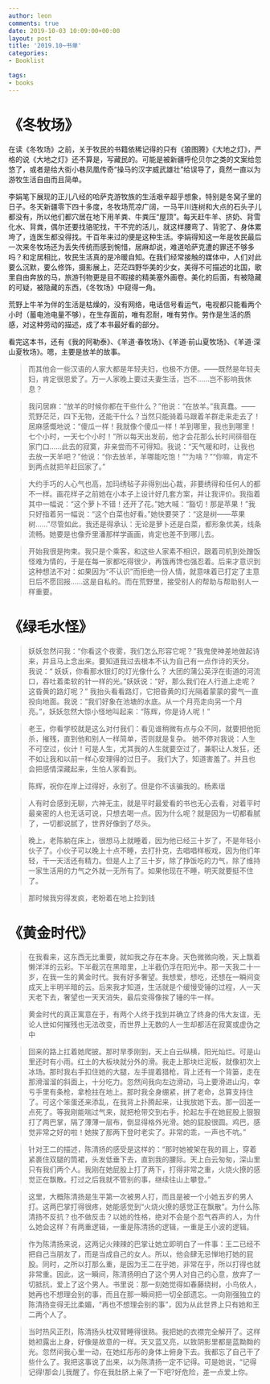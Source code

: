```yaml
---
author: leon
comments: true
date: 2019-10-03 10:09:00+00:00
layout: post
title: '2019.10~书单'
categories:
- Booklist

tags:
- books
---
```


# 《冬牧场》

在读《冬牧场》之前，关于牧民的书籍依稀记得的只有《狼图腾》《大地之灯》，严格的说《大地之灯》还不算是，写藏民的。可能是被新疆呼伦贝尔之类的文案给忽悠了，或者是给大街小巷凤凰传奇“操马的汉字威武雄壮”给误导了，竟然一直以为游牧生活自由而且简单。

李娟笔下展现的正儿八经的哈萨克游牧族的生活艰辛超乎想象，特别是冬窝子里的日子。冬天新疆零下四十多度，冬牧场荒凉广阔，一马平川连树和大点的石头子儿都没有，所以他们都穴居在地下用羊粪、牛粪压“屋顶”。每天赶牛羊、挤奶、背雪化水、背粪，偶尔还要找骆驼找，干不完的活儿，就这样腰弯了、背驼了、身体累垮了，连医生都没得找。千百年来过的便是这种生活。李娟得知这一年是牧民最后一次来冬牧场还为丢失传统而感到惋惜，居麻却说，难道哈萨克遭的罪还不够多吗？和定居相比，牧民生活真的是冷暖自知。在我们经常接触的媒体中，人们对此要么沉默，要么修饰，摄影展上，茫茫四野华美的少女，美得不可描述的北国，歌里自由奔放的马，旅游刊物更是目不暇接的精美塞外画卷。美化的后面，有被隐藏的可疑，被隐藏的东西，《冬牧场》中窥得一角。

荒野上牛羊为伴的生活是枯燥的，没有网络，电话信号看运气，电视都只能看两个小时（蓄电池电量不够），在生存面前，唯有忍耐，唯有劳作。劳作是生活的质感，对这种劳动的描述，成了本书最好看的部分。

看完这本书，还有《我的阿勒泰》、《羊道·春牧场》、《羊道·前山夏牧场》、《羊道·深山夏牧场》。嗯，主要是放羊的故事。

>  而其他会一些汉语的人家大都是年轻夫妇，也极不方便。——既然是年轻夫妇，肯定很恩爱了。万一人家晚上要过夫妻生活，岂不……岂不影响我休息？ 

>我问居麻：“放羊的时候你都在干些什么？”他说：“在放羊。”我真蠢。——荒野茫茫，四下无物，还能干什么？当然只能骑着马跟着羊群走来走去了！居麻感慨地说：“傻瓜一样！我就像个傻瓜一样！羊到哪里，我也到哪里！七个小时，一天七个小时！”所以每天出发前，他才会花那么长时间徘徊在家门口……此去的寂寞，非亲尝而不可得知。我说：“天气暖和时，让我也去放一天羊吧？”他说：“你去放羊，羊哪能吃饱！”“为啥？”“你嘛，肯定不到两点就把羊赶回家了。” 

>大约手巧的人心气也高，加玛绣毡子非得别出心裁，非要绣得和任何人的都不一样。画花样子之前她在小本子上设计好几套方案，并让我评价。我指着其中一幅说：“这个萝卜不错！还开了花。”她大喊：“豁切！那是苹果！”我只好指着另一幅说：“这个白菜也好看。”她快要哭了：“这是树——苹果树……”尽管如此，我还是得承认：无论是萝卜还是白菜，都形象优美，线条流畅。她要是也像乔里潘那样学画画，肯定也差不到哪儿去。

>开始我很是拘束。我只是个乘客，和这些人家素不相识，跟着司机到处蹭饭怪难为情的，于是在每一家都吃得很少，再饿再馋也强忍着。后来才意识到这种想法不对：如果因为“不认识”而拒绝一份人情，就意味着已打定了主意日后不愿回报……这是自私的。而在荒野里，接受别人的帮助与帮助别人一样重要。 

# 《绿毛水怪》

>妖妖忽然问我：“你看这个夜雾，我们怎么形容它呢？”我鬼使神差地做起诗来，并且马上念出来。要知道我过去根本不认为自己有一点作诗的天分。  我说：“ 妖妖，你看那水银灯的灯光像什么？ 大团的蒲公英浮在街道的河流口，吞吐着柔软的针一样的光。”妖妖说：“好，那么我们在人行道上走呢？这昏黄的路灯呢？” 我抬头看看路灯，它把昏黄的灯光隔着蒙蒙的雾气一直投向地面。我说：“我们好象在池塘的水底。从一个月亮走向另一个月亮。”，妖妖忽然大惊小怪地叫起来：“陈辉，你是诗人呢！”  

>老王，你看学校就是这么对付我们：看见谁稍微有点与众不同，就要把他扼杀，摧残，直到他和别人一样简单，否则就是复杂。 她不停对我说：人生不可空过，伙计！可是人生，尤其我的人生就要空过了，兼职让人发狂，还不如让我和以前一样心安理得的过日子。 我们大了，知道害羞了。并且也会把感情深藏起来，生怕人家看到。

> 陈辉，祝你在岸上过得好，永别了。但是你不该骗我的。杨素瑶

> 人有时会感到无聊，六神无主，就是平时最爱看的书也无心去看，对着平时最亲密的人也无话可说，只想去喝一点。因为什么呢？就是因为一切都看腻了，一切都说腻了，世界好像到了尽头。

> 晚上，老陈躺在床上，很想马上就睡着，因为他已经三十岁了，不是年轻小伙子了。小伙子可以晚上十点不睡，去打扑克，去唱唱样板戏，因为他们年轻，干一天活还有精力。但是人上了三十岁，除了挣饭吃的力气，除了维持一家生活用的力气之外就一无所有了。如果他现在不睡，明天就要挺不住了。

> 那时候我穷得发疯，老盼着在地上捡到钱 

# 《黄金时代》

> 在我看来，这东西无比重要，就如我之存在本身。天色微微向晚，天上飘着懒洋洋的云彩。下半截沉在黑暗里，上半截仍浮在阳光中。那一天我二十一岁，在我一生的黄金时代。我有好多奢望。我想爱，想吃，还想在一瞬间变成天上半明半暗的云。后来我才知道，生活就是个缓慢受锤的过程，人一天天老下去，奢望也一天天消失，最后变得像挨了锤的牛一样。

> 黄金时代的真正寓意在于，有两个人终于找到并确立了终身的伟大友谊，无论人世如何摧残也无法改变，而世界上无数的人一生却都活在寂寞或虚伪之中

> 回来的路上扛着她爬披。那时旱季刚到，天上白云纵横，阳光灿烂。可是山里还时有小雨。红土的大板块就分外的滑。我走上那块烂泥板，就像初次上冰场。那时我右手扣住她的大腿，左手提着猎枪，背上还有一个背篓，走在那滑溜溜的斜面上，十分吃力。忽然间我向左边滑动，马上要滑进山沟，幸亏手里有条枪，拿枪拄在地上。那时我全身绷紧，拼了老命，总算支持住了。可这个笨蛋还来添乱，在我背上扑腾起来，让我放她下去。那一回差一点死了。等我刚能喘过气来，就把枪带交到右手，抡起左手在她屁股上狠狠打了两巴掌，隔了薄薄一层布，倒显得格外光滑。她的屁股很圆。鸡巴，感觉非常之好的啦！她挨了那两下登时老实了。非常的乖，一声也不吭。”

> 针对王二的描述，陈清扬的感受是这样的：“那时她被架在我的肩上，穿着紧裹住双腿的筒裙，头发低垂下去，直到我的腰际。天上白云匆匆，深山里只有我们两个人。我刚在她屁股上打了两下，打得非常之重，火烧火撩的感觉正在飘散。打过之后我就不管别的事，继续往山上攀登。”

> 这里，大概陈清扬是生平第一次被男人打，而且是被一个小她五岁的男人打。这两巴掌打得很疼，她能感觉到“火烧火撩的感觉正在飘散”。为什么陈清扬不反抗？也不做反击？以她的性格，绝对不会是个忍气吞声的人，为什么她会这样？有两重逻辑，一重是陈清扬的逻辑，一重是王小波的逻辑。

> 作为陈清扬来说，这两记火辣辣的巴掌让她立即明白了一件事：王二已经不把自己当朋友了，而是当成自己的女人。所以，他会肆无忌惮地打她的屁股。同时，之所以打那么重，是因为王二在乎她，非常在乎，所以打得也就非常重。因此，这一瞬间，陈清扬明白了这个男人对自己的心意，放弃了一切抵抗，爱上了这个男人。书里说：那一刻她觉得如春藤绕树，小鸟依人，她再也不想理会别的事，而且在那一瞬间把一切全部遗忘。一向刚强独立的陈清扬变得无比柔媚，“再也不想理会别的事”，因为从此世界上只有她和王二两个人了。

> 当时热风正烈，陈清扬头枕双臂睡得很熟。我把她的衣襟完全解开了。这样她袒露出上身，好像是故意的一样。天又蓝又亮，以致阴影里都是蓝黝黝的光。忽然间我心里一动，在她红彤彤的身体上俯身下去。我都忘了自己干了些什么了。我把这事说了出来，以为陈清扬一定不记得。可是她说，“记得记得!那会儿我醒了。你在我肚脐上亲了一下吧?好危险，差一点爱上你。

